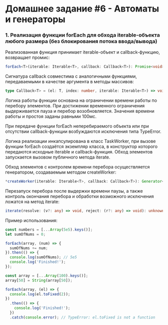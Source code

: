 # Домашнее задание #6 - Автоматы и генераторы

### 1. Реализация функции forEach для обхода iterable-объекта любого размера (без блокирования потока ввода/вывода)

Реализованная функция принимает iterable-объект и callback-функцию, возвращает промис:

```ts
forEach<T>(iterable: Iterable<T>, callback: Callback<T>): Promise<void>
```

Сигнатура callback совместима с аналогичными функциями, передаваемыми в качестве аргумента в методы массивов:

```ts
type Callback<T> = (el: T, index: number, iterable: Iterable<T>) => void;
```

Логика работы функции основана на ограничении времени работы по перебору элементов. При достижении временного ограничения выдерживается пауза и перебор возобновляется. Значения времени работы и простоя заданы равными 100мс.

При передаче функции forEach неперебираемого объекта или при отсутствии callback-функции возбуждаются исключения типа TypeError.

Логика реализации инкапсулирована в класс TaskWorker, при вызове функции forEach создаётся экземпляр класса, в конструктор которого передаются исходные iterable и callback-функция. Обход элементов запускается вызовом публичного метода iterate.

Обход элементов с контролем времени перебора осуществляется генератором, создаваемым методом createWorker:

```ts
*createWorker(iterable: Iterable<T>, callback: Callback<T>): Generator<'timeout' | Error>
```

Перезапуск перебора после выдержки времени паузы, а также контроль окончания перебора и обработки возможного исключения ложатся на метод iterate:

```ts
iterate(resolve: (v?: any) => void, reject: (r?: any) => void): unknown
```

Пример использования:

```js
const numbers = [...Array(5e5).keys()];
let sumOfNums = 0;

forEach(array, (num) => {
  sumOfNums += num;
}).then(() => {
  console.log(sumOfNums); // 5e5
  console.log('Finished!');
});

const array = [...Array(100).keys()];
array[50] = String(array[50]);

forEach(array, (el) => {
  console.log(el.toFixed(2));
})
  .then(() => {
    console.log('Finished!');
  })
  .catch(console.error); // TypeError: el.toFixed is not a function
```
